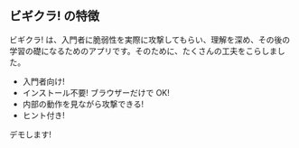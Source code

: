 ## ビギクラ! の特徴
ビギクラ! は、入門者に脆弱性を実際に攻撃してもらい、理解を深め、その後の学習の礎になるためのアプリです。そのために、たくさんの工夫をこらしました。

* 入門者向け!
* インストール不要! ブラウザーだけで OK!
* 内部の動作を見ながら攻撃できる!
* ヒント付き!

デモします!
